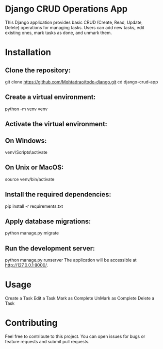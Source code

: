 # Django CRUD Operations App
This Django application provides basic CRUD (Create, Read, Update, Delete) operations for managing tasks. Users can add new tasks, edit existing ones, mark tasks as done, and unmark them.

# Installation
## Clone the repository:

git clone https://github.com/Mohtadrao/todo-django.git
cd django-crud-app

## Create a virtual environment:
python -m venv venv

## Activate the virtual environment:

## On Windows:
venv\Scripts\activate

## On Unix or MacOS:
source venv/bin/activate

## Install the required dependencies:
pip install -r requirements.txt

## Apply database migrations:
python manage.py migrate

## Run the development server:
python manage.py runserver
The application will be accessible at http://127.0.0.1:8000/.

# Usage
Create a Task
Edit a Task
Mark as Complete
UnMark as Complete
Delete a Task

# Contributing
Feel free to contribute to this project. You can open issues for bugs or feature requests and submit pull requests.
